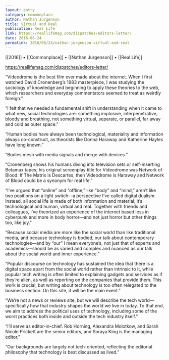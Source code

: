 ```yaml
---
layout: entry
category: commonplace
author: Nathan Jurgenson
title: Virtual and Real
publication: Real Life
link: https://reallifemag.com/dispatches/editors-letter/
date: 2016-06-24
permalink: 2016/06/24/nathan-jurgenson-virtual-and-real
---
```


[[2016]] • [[Commonplace]] • [[Nathan Jurgenson]] • [[Real Life]]

https://reallifemag.com/dispatches/editors-letter/

“Videodrome is the best film ever made about the internet. When I first watched David Cronenberg’s 1983 masterpiece, I was studying the sociology of knowledge and beginning to apply these theories to the web, which researchers and everyday commentators seemed to treat as weirdly foreign.”

“I felt that we needed a fundamental shift in understanding when it came to what new, social technologies are: something implosive, interpenetrative, bloody and breathing, not something virtual, separate, or parallel, far away and cold as outer space.”

“Human bodies have always been technological, materiality and information always co-construct, as theorists like Donna Haraway and Katherine Hayles have long known.”

“Bodies mesh with media signals and merge with devices.”

“Cronenberg shows his humans diving into television sets or self-inserting Betamax tapes; his original screenplay title for Videodrome was Network of Blood. If The Matrix is Descartes, then Videodrome is Haraway and Network of Blood could be a synonym for real life.”

“I’ve argued that “online” and “offline,” like “body” and “mind,” aren’t like two positions on a light switch—a perspective I’ve called digital dualism. Instead, all social life is made of both information and material; it’s technological and human, virtual and real. Together with friends and colleagues, I’ve theorized an experience of the internet based less in cyberpunk and more in body horror—and not just horror but other things too, like joy.”

“Because social media are more like the social world than like traditional media, and because technology is bodied, our talk about contemporary technologies—and by “our” I mean everyone’s, not just that of experts and academics—should be as varied and complex and nuanced as our talk about the social world and inner experience.”

“Popular discourse on technology has sustained the idea that there is a digital space apart from the social world rather than intrinsic to it, while popular tech writing is often limited to explaining gadgets and services as if they’re alien, as well as reporting on the companies that provide them. This work is crucial, but writing about technology is too often relegated to the business section. On this site, it will be the main event.”

“We’re not a news or reviews site, but we will describe the tech world—specifically how that industry shapes the world we live in today. To that end, we aim to address the political uses of technology, including some of the worst practices both inside and outside the tech industry itself.”

“I’ll serve as editor-in-chief. Rob Horning, Alexandra Molotkow, and Sarah Nicole Prickett are the senior editors, and Soraya King is the managing editor.”

“Our backgrounds are largely not tech-oriented, reflecting the editorial philosophy that technology is best discussed as lived.”

